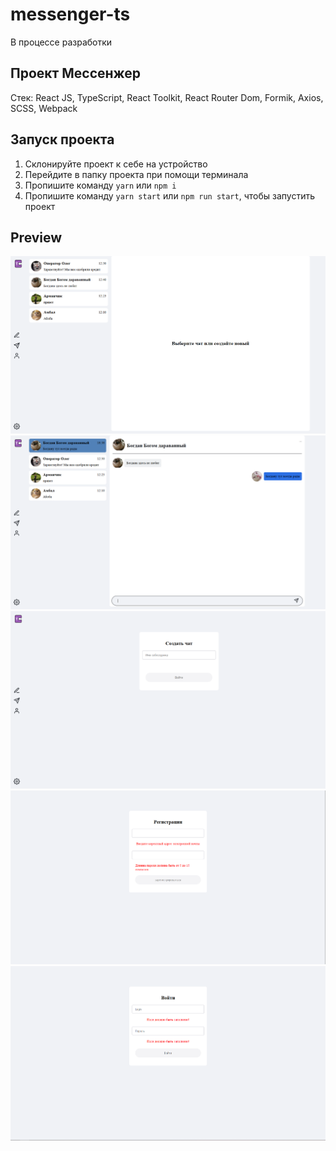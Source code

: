 # messenger-ts

В процессе разработки

## Проект Мессенжер

Стек: React JS, TypeScript, React Toolkit, React Router Dom, Formik, Axios, SCSS, Webpack

## Запуск проекта

1. Склонируйте проект к себе на устройство
2. Перейдите в папку проекта при помощи терминала
3. Пропишите команду `yarn` или `npm i`
4. Пропишите команду `yarn start` или `npm run start`, чтобы запустить проект

## Preview

<img src='./src/assets/preview/main-page.png' alt='главная страница' />
<img src='./src/assets/preview/chat.png' alt='чат' />
<img src='./src/assets/preview/create-chat.png' alt='создание чата' />
<img src='./src/assets/preview/register.png' alt='регистрация' />
<img src='./src/assets/preview/login.png' alt='авторизация' />
